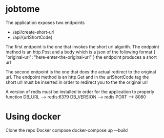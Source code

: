 # jobtome
The application exposes two endpoints 
- /api/create-short-url
- /api/{urlShortCode}

The first endpoint is the one that invokes the short url algorith. The endpoint method is an http.Post and a body which is a json of the following format
{
    "original-url": "here-enter-the-original-url"
}
the endpoint produces a short url 
  
The second endpoint is the one that does the actual redirect to the original url. The endpoint method is an http.Get and in the urlShortCode tag the short url must be inserted in order to redirect you to the the original url
 
A version of redis must be installed in order for the application to properly function
DB_URL --> redis:6379
DB_VERSION --> redis
PORT --> 8080

# Using docker
Clone the repo
Docker compose
docker-compose up --build
